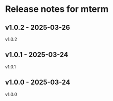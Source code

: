 # Release notes for mterm

## v1.0.2 - 2025-03-26

v1.0.2

## v1.0.1 - 2025-03-24

v1.0.1

## v1.0.0 - 2025-03-24

v1.0.0
